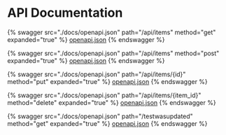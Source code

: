 # API Documentation

{% swagger src="./docs/openapi.json" path="/api/items" method="get" expanded="true" %}
[openapi.json](./docs/openapi.json)
{% endswagger %}

{% swagger src="./docs/openapi.json" path="/api/items" method="post" expanded="true" %}
[openapi.json](./docs/openapi.json)
{% endswagger %}

{% swagger src="./docs/openapi.json" path="/api/items/{id}" method="put" expanded="true" %}
[openapi.json](./docs/openapi.json)
{% endswagger %}

{% swagger src="./docs/openapi.json" path="/api/items/{item_id}" method="delete" expanded="true" %}
[openapi.json](./docs/openapi.json)
{% endswagger %}

{% swagger src="./docs/openapi.json" path="/testwasupdated" method="get" expanded="true" %}
[openapi.json](./docs/openapi.json)
{% endswagger %}
